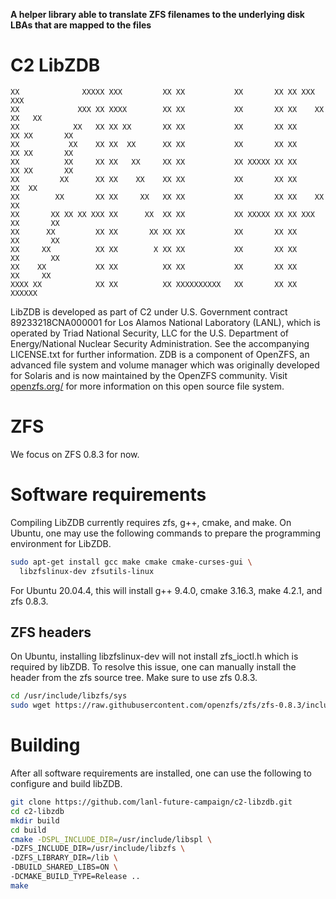 **A helper library able to translate ZFS filenames to the underlying disk LBAs that are mapped to the files**

C2 LibZDB
================

```
XX              XXXXX XXX         XX XX           XX       XX XX XXX         XXX
XX             XXX XX XXXX        XX XX           XX       XX XX    XX     XX   XX
XX            XX   XX XX XX       XX XX           XX       XX XX      XX XX       XX
XX           XX    XX XX  XX      XX XX           XX       XX XX      XX XX       XX
XX          XX     XX XX   XX     XX XX           XX XXXXX XX XX      XX XX       XX
XX         XX      XX XX    XX    XX XX           XX       XX XX     XX  XX
XX        XX       XX XX     XX   XX XX           XX       XX XX    XX   XX
XX       XX XX XX XXX XX      XX  XX XX           XX XXXXX XX XX XXX     XX       XX
XX      XX         XX XX       XX XX XX           XX       XX XX         XX       XX
XX     XX          XX XX        X XX XX           XX       XX XX         XX       XX
XX    XX           XX XX          XX XX           XX       XX XX          XX     XX
XXXX XX            XX XX          XX XXXXXXXXXX   XX       XX XX            XXXXXX
```

LibZDB is developed as part of C2 under U.S. Government contract 89233218CNA000001 for Los Alamos National Laboratory (LANL), which is operated by Triad National Security, LLC for the U.S. Department of Energy/National Nuclear Security Administration. See the accompanying LICENSE.txt for further information. ZDB is a component of OpenZFS, an advanced file system and volume manager which was originally developed for Solaris and is now maintained by the OpenZFS community. Visit [openzfs.org/](https://openzfs.org/) for more information on this open source file system.

# ZFS

We focus on ZFS 0.8.3 for now.

# Software requirements

Compiling LibZDB currently requires zfs, g++, cmake, and make. On Ubuntu, one may use the following commands to prepare the programming environment for LibZDB.

```bash
sudo apt-get install gcc make cmake cmake-curses-gui \
  libzfslinux-dev zfsutils-linux
```

For Ubuntu 20.04.4, this will install g++ 9.4.0, cmake 3.16.3, make 4.2.1, and zfs 0.8.3.

## ZFS headers

On Ubuntu, installing libzfslinux-dev will not install zfs_ioctl.h which is required by libZDB. To resolve this issue, one can manually install the header from the zfs source tree. Make sure to use zfs 0.8.3.

```bash
cd /usr/include/libzfs/sys
sudo wget https://raw.githubusercontent.com/openzfs/zfs/zfs-0.8.3/include/sys/zfs_ioctl.h
```

# Building

After all software requirements are installed, one can use the following to configure and build libZDB.

```bash
git clone https://github.com/lanl-future-campaign/c2-libzdb.git
cd c2-libzdb
mkdir build
cd build
cmake -DSPL_INCLUDE_DIR=/usr/include/libspl \
-DZFS_INCLUDE_DIR=/usr/include/libzfs \
-DZFS_LIBRARY_DIR=/lib \
-DBUILD_SHARED_LIBS=ON \
-DCMAKE_BUILD_TYPE=Release ..
make
```
